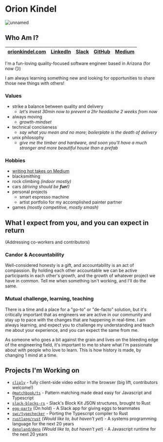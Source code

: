 # Orion Kindel
![unnamed](https://user-images.githubusercontent.com/12725400/122816304-67482300-d28b-11eb-997e-1e2ca66febae.gif)

## Who Am I?

|[orionkindel.com](orionkindel.com)|[LinkedIn](linkedin.com/in/orion-kindel)|[Slack](https://app.slack.com/client/T03GE5TRT/D025JSMQ8GJ/user_profile/U025K37CAGK)|[GitHub](https://github.com/cakekindel)|[Medium](https://orionkindel.medium.com/)|
|-|-|-|-|-|

I'm a fun-loving quality-focused software engineer based in Arizona (for now :smirk:)

I am always learning something new and looking for opportunities to share those new things with others! 

### Values
- strike a balance between quality and delivery
  - _let's invest 30min now to prevent a 2hr headache 2 weeks from now_
- always moving
  - _growth-mindset_
- technical conciseness
  - _say what you mean and no more; boilerplate is the death of delivery_
- unix philosophy
  - _give me the timber and hardware, and soon you'll have a much stronger and more beautiful house than a prefab_

### Hobbies
- [writing hot takes on Medium](https://orionkindel.medium.com)
- blacksmithing
- rock climbing _(indoor mostly)_
- cars _(driving should be **fun**!)_
- personal projects
  - smart espresso machine
  - artist portfolio for my accomplished painter partner
- games _(mostly competitive, mostly smash)_

## What I expect from you, and you can expect in return
(Addressing co-workers and contributors)

### Candor & Accountability
Well-considered honesty is a gift, and accountability is an act of compassion. By holding each other accountable we can be active participants in each other's growth, and the growth of whatever project we have in common. Tell me when something isn't working, and I'll do the same.

### Mutual challenge, learning, teaching
There is a time and a place for a "go-to" or "de-facto" solution, but it's critically important that as engineers we are active in our community and stay up to pace with the changes that are happening in real-time. I am always learning, and expect you to challenge my understanding and teach me about your experience, and you can expect the same from me.

As someone who goes a bit against the grain and lives on the bleeding edge of the engineering field, it's important to me to share what I'm passionate about with people who love to learn. This is how history is made, by changing 1 mind at a time.

## Projects I'm Working on
 - [`cliply`] - fully client-side video editor in the browser (big lift, contributors welcome!)
 - [`@matchbook/ts`] - Pattern matching made dead easy for Javascript and Typescript
 - [`slack-blocks-rs`] - Slack's Block Kit JSON structures, brought to Rust
 - [`egg-party`] (On hold) - A Slack app for giving eggs to teammates
 - [`swc/typechecker`] - Porting the Typescript compiler to Rust
 - [`rustlang/rust`] (_Would like to, but haven't yet_) - A systems programming language for the next 20 years
 - [`denoland/deno`] (_Would like to, but haven't yet_) - A Javascript runtime for the next 20 years

[`cliply`]: https://github.com/cakekindel/cliply
[`rustlang/rust`]: https://github.com/rustlang/rust
[`denoland/deno`]: https://github.com/denoland/deno
[`swc/typechecker`]: https://github.com/divy-beta/swc-typechecker
[`vermilion`]: https://github.com/vermilion-ui
[`@matchbook/ts`]: https://github.com/matchbook-ts/matchbook-ts
[`egg-party`]: https://github.com/cakekindel/egg-party
[`slack-blocks-rs`]: https://github.com/cakekindel/egg-party

